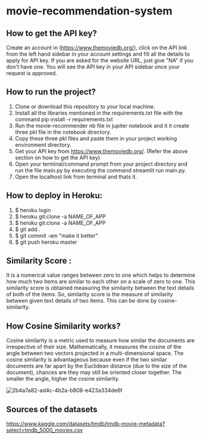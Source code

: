 # movie-recommendation-system

## How to get the API key?
Create an account in (https://www.themoviedb.org/), click on the API link from the left hand sidebar in your account settings and fill all the details to apply for API key. If you are asked for the website URL, just give "NA" if you don't have one. You will see the API key in your API sidebar once your request is approved.

## How to run the project?
1. Clone or download this repository to your local machine.
2. Install all the libraries mentioned in the requirements.txt file with the command pip install -r requirements.txt
3. Run the movie-recommender nb file in jupiter notebook and it it create three pkl file in the notebook directory.
4. Copy these three pkl files and paste them in your project working environment directory.
5. Get your API key from https://www.themoviedb.org/. (Refer the above section on how to get the API key)
6. Open your terminal/command prompt from your project directory and run the file main.py by executing the command streamlit run main.py.
7. Open the localhost link from terminal and thats it.

## How to deploy in Heroku:
1. $ heroku login
2. $ heroku git:clone -a NAME_OF_APP
3. $ heroku git:clone -a NAME_OF_APP
4. $ git add .
5. $ git commit -am "make it better"
6. $ git push heroku master

## Similarity Score :
It is a numerical value ranges between zero to one which helps to determine how much two items are similar to each other on a scale of zero to one. This similarity score is obtained measuring the similarity between the text details of both of the items. So, similarity score is the measure of similarity between given text details of two items. This can be done by cosine-similarity.

## How Cosine Similarity works?
Cosine similarity is a metric used to measure how similar the documents are irrespective of their size. Mathematically, it measures the cosine of the angle between two vectors projected in a multi-dimensional space. The cosine similarity is advantageous because even if the two similar documents are far apart by the Euclidean distance (due to the size of the document), chances are they may still be oriented closer together. The smaller the angle, higher the cosine similarity.

![2b4a7a82-ad4c-4b2a-b808-e423a334de6f](https://user-images.githubusercontent.com/82320159/170870950-e9023f72-1b27-42ce-8ebb-4a6581a5e487.png)


## Sources of the datasets
https://www.kaggle.com/datasets/tmdb/tmdb-movie-metadata?select=tmdb_5000_movies.csv
